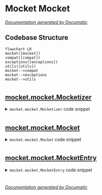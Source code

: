 # Mocket Mocket

[_Documentation generated by Documatic_](https://www.documatic.com)

<!---Documatic-section-Codebase Structure-start--->
## Codebase Structure

<!---Documatic-block-system_architecture-start--->
```mermaid
flowchart LR
mocket([mocket])
compat([compat])
exceptions([exceptions])
utils([utils])
mocket-->compat
mocket-->exceptions
mocket-->utils
```
<!---Documatic-block-system_architecture-end--->

# #
<!---Documatic-section-Codebase Structure-end--->

<!---Documatic-section-mocket.mocket.Mocketizer-start--->
## [mocket.mocket.Mocketizer](5-mocket_mocket.md#mocket.mocket.Mocketizer)

<!---Documatic-section-Mocketizer-start--->
<!---Documatic-block-mocket.mocket.Mocketizer-start--->
<details>
	<summary><code>mocket.mocket.Mocketizer</code> code snippet</summary>

```python
class Mocketizer:

    def __init__(self, instance=None, namespace=None, truesocket_recording_dir=None, strict_mode=False):
        self.instance = instance
        self.truesocket_recording_dir = truesocket_recording_dir
        self.namespace = namespace or text_type(id(self))
        MocketMode().STRICT = strict_mode

    def enter(self):
        Mocket.enable(namespace=self.namespace, truesocket_recording_dir=self.truesocket_recording_dir)
        if self.instance:
            self.check_and_call('mocketize_setup')

    def __enter__(self):
        self.enter()
        return self

    def exit(self):
        if self.instance:
            self.check_and_call('mocketize_teardown')
        Mocket.disable()

    def __exit__(self, type, value, tb):
        self.exit()

    async def __aenter__(self, *args, **kwargs):
        self.enter()
        return self

    async def __aexit__(self, *args, **kwargs):
        self.exit()

    def check_and_call(self, method_name):
        method = getattr(self.instance, method_name, None)
        if callable(method):
            method()

    @staticmethod
    def factory(test, truesocket_recording_dir, strict_mode, args):
        instance = args[0] if args else None
        namespace = None
        if truesocket_recording_dir:
            namespace = '.'.join((instance.__class__.__module__, instance.__class__.__name__, test.__name__))
        return Mocketizer(instance, namespace=namespace, truesocket_recording_dir=truesocket_recording_dir, strict_mode=strict_mode)
```
</details>
<!---Documatic-block-mocket.mocket.Mocketizer-end--->
<!---Documatic-section-Mocketizer-end--->

# #
<!---Documatic-section-mocket.mocket.Mocketizer-end--->

<!---Documatic-section-mocket.mocket.Mocket-start--->
## [mocket.mocket.Mocket](5-mocket_mocket.md#mocket.mocket.Mocket)

<!---Documatic-section-Mocket-start--->
<!---Documatic-block-mocket.mocket.Mocket-start--->
<details>
	<summary><code>mocket.mocket.Mocket</code> code snippet</summary>

```python
class Mocket:
    _entries = collections.defaultdict(list)
    _requests = []
    _namespace = text_type(id(_entries))
    _truesocket_recording_dir = None
    r_fd = None
    w_fd = None

    @classmethod
    def register(cls, *entries):
        for entry in entries:
            cls._entries[entry.location].append(entry)

    @classmethod
    def get_entry(cls, host, port, data):
        host = host or Mocket._address[0]
        port = port or Mocket._address[1]
        entries = cls._entries.get((host, port), [])
        for entry in entries:
            if entry.can_handle(data):
                return entry

    @classmethod
    def collect(cls, data):
        cls.request_list().append(data)

    @classmethod
    def reset(cls):
        cls.r_fd = None
        cls.w_fd = None
        cls._entries = collections.defaultdict(list)
        cls._requests = []

    @classmethod
    def last_request(cls):
        if cls.has_requests():
            return cls.request_list()[-1]

    @classmethod
    def request_list(cls):
        return cls._requests

    @classmethod
    def remove_last_request(cls):
        if cls.has_requests():
            del cls._requests[-1]

    @classmethod
    def has_requests(cls):
        return bool(cls.request_list())

    @staticmethod
    def enable(namespace=None, truesocket_recording_dir=None):
        Mocket._namespace = namespace
        Mocket._truesocket_recording_dir = truesocket_recording_dir
        if truesocket_recording_dir:
            if not os.path.isdir(truesocket_recording_dir):
                raise AssertionError
        socket.socket = socket.__dict__['socket'] = MocketSocket
        socket._socketobject = socket.__dict__['_socketobject'] = MocketSocket
        socket.SocketType = socket.__dict__['SocketType'] = MocketSocket
        socket.create_connection = socket.__dict__['create_connection'] = create_connection
        socket.gethostname = socket.__dict__['gethostname'] = lambda : 'localhost'
        socket.gethostbyname = socket.__dict__['gethostbyname'] = lambda host: '127.0.0.1'
        socket.getaddrinfo = socket.__dict__['getaddrinfo'] = lambda host, port, family=None, socktype=None, proto=None, flags=None: [(2, 1, 6, '', (host, port))]
        socket.socketpair = socket.__dict__['socketpair'] = socketpair
        ssl.wrap_socket = ssl.__dict__['wrap_socket'] = FakeSSLContext.wrap_socket
        ssl.SSLContext = ssl.__dict__['SSLContext'] = FakeSSLContext
        socket.inet_pton = socket.__dict__['inet_pton'] = lambda family, ip: byte_type('\x7f\x00\x00\x01', 'utf-8')
        urllib3.util.ssl_.wrap_socket = urllib3.util.ssl_.__dict__['wrap_socket'] = FakeSSLContext.wrap_socket
        urllib3.util.ssl_.ssl_wrap_socket = urllib3.util.ssl_.__dict__['ssl_wrap_socket'] = FakeSSLContext.wrap_socket
        urllib3.connection.ssl_wrap_socket = urllib3.connection.__dict__['ssl_wrap_socket'] = FakeSSLContext.wrap_socket
        urllib3.connection.match_hostname = urllib3.connection.__dict__['match_hostname'] = lambda cert, hostname: None
        if pyopenssl_override:
            extract_from_urllib3()

    @staticmethod
    def disable():
        socket.socket = socket.__dict__['socket'] = true_socket
        socket._socketobject = socket.__dict__['_socketobject'] = true_socket
        socket.SocketType = socket.__dict__['SocketType'] = true_socket
        socket.create_connection = socket.__dict__['create_connection'] = true_create_connection
        socket.gethostname = socket.__dict__['gethostname'] = true_gethostname
        socket.gethostbyname = socket.__dict__['gethostbyname'] = true_gethostbyname
        socket.getaddrinfo = socket.__dict__['getaddrinfo'] = true_getaddrinfo
        socket.socketpair = socket.__dict__['socketpair'] = true_socketpair
        ssl.wrap_socket = ssl.__dict__['wrap_socket'] = true_ssl_wrap_socket
        ssl.SSLContext = ssl.__dict__['SSLContext'] = true_ssl_context
        socket.inet_pton = socket.__dict__['inet_pton'] = true_inet_pton
        urllib3.util.ssl_.wrap_socket = urllib3.util.ssl_.__dict__['wrap_socket'] = true_urllib3_wrap_socket
        urllib3.util.ssl_.ssl_wrap_socket = urllib3.util.ssl_.__dict__['ssl_wrap_socket'] = true_urllib3_ssl_wrap_socket
        urllib3.connection.ssl_wrap_socket = urllib3.connection.__dict__['ssl_wrap_socket'] = true_urllib3_ssl_wrap_socket
        urllib3.connection.match_hostname = urllib3.connection.__dict__['match_hostname'] = true_urllib3_match_hostname
        Mocket.reset()
        if pyopenssl_override:
            inject_into_urllib3()

    @classmethod
    def get_namespace(cls):
        return cls._namespace

    @classmethod
    def get_truesocket_recording_dir(cls):
        return cls._truesocket_recording_dir

    @classmethod
    def assert_fail_if_entries_not_served(cls):
        """Mocket checks that all entries have been served at least once."""
        if not all((entry._served for entry in itertools.chain(*cls._entries.values()))):
            raise AssertionError('Some Mocket entries have not been served')
```
</details>
<!---Documatic-block-mocket.mocket.Mocket-end--->
<!---Documatic-section-Mocket-end--->

# #
<!---Documatic-section-mocket.mocket.Mocket-end--->

<!---Documatic-section-mocket.mocket.MocketEntry-start--->
## [mocket.mocket.MocketEntry](5-mocket_mocket.md#mocket.mocket.MocketEntry)

<!---Documatic-section-MocketEntry-start--->
<!---Documatic-block-mocket.mocket.MocketEntry-start--->
<details>
	<summary><code>mocket.mocket.MocketEntry</code> code snippet</summary>

```python
class MocketEntry:

    class Response(byte_type):

        @property
        def data(self):
            return self
    response_index = 0
    request_cls = byte_type
    response_cls = Response
    responses = None
    _served = None

    def __init__(self, location, responses):
        self._served = False
        self.location = location
        if not isinstance(responses, collections_abc.Iterable) or isinstance(responses, basestring):
            responses = [responses]
        if not responses:
            self.responses = [self.response_cls(encode_to_bytes(''))]
        else:
            self.responses = []
            for r in responses:
                if isinstance(r, BaseException):
                    pass
                elif not getattr(r, 'data', False):
                    if isinstance(r, text_type):
                        r = encode_to_bytes(r)
                    r = self.response_cls(r)
                self.responses.append(r)

    @staticmethod
    def can_handle(data):
        return True

    def collect(self, data):
        req = self.request_cls(data)
        Mocket.collect(req)

    def get_response(self):
        response = self.responses[self.response_index]
        if self.response_index < len(self.responses) - 1:
            self.response_index += 1
        self._served = True
        if isinstance(response, BaseException):
            raise response
        return response.data
```
</details>
<!---Documatic-block-mocket.mocket.MocketEntry-end--->
<!---Documatic-section-MocketEntry-end--->

# #
<!---Documatic-section-mocket.mocket.MocketEntry-end--->

[_Documentation generated by Documatic_](https://www.documatic.com)